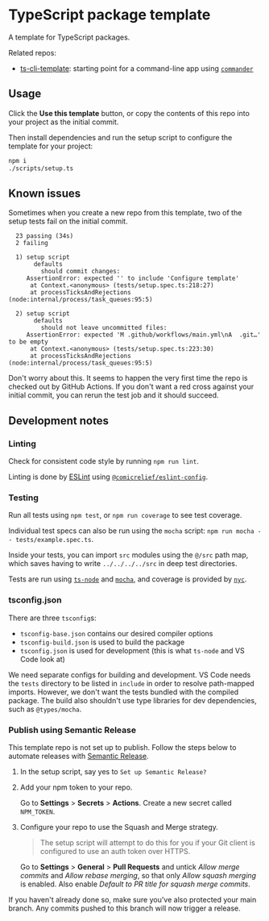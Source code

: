 # TypeScript package template

A template for TypeScript packages.

Related repos:

- [ts-cli-template](https://github.com/seb-cr/ts-cli-template): starting point for a command-line app using [`commander`](https://github.com/tj/commander.js)

## Usage

Click the **Use this template** button, or copy the contents of this repo into your project as the initial commit.

Then install dependencies and run the setup script to configure the template for your project:

```sh
npm i
./scripts/setup.ts
```

## Known issues

Sometimes when you create a new repo from this template, two of the setup tests fail on the initial commit.

```plain
  23 passing (34s)
  2 failing

  1) setup script
       defaults
         should commit changes:
     AssertionError: expected '' to include 'Configure template'
      at Context.<anonymous> (tests/setup.spec.ts:218:27)
      at processTicksAndRejections (node:internal/process/task_queues:95:5)

  2) setup script
       defaults
         should not leave uncommitted files:
     AssertionError: expected 'M .github/workflows/main.yml\nA  .git…' to be empty
      at Context.<anonymous> (tests/setup.spec.ts:223:30)
      at processTicksAndRejections (node:internal/process/task_queues:95:5)
```

Don't worry about this. It seems to happen the very first time the repo is checked out by GitHub Actions. If you don't want a red cross against your initial commit, you can rerun the test job and it should succeed.

## Development notes

### Linting

Check for consistent code style by running `npm run lint`.

Linting is done by [ESLint](https://eslint.org) using [`@comicrelief/eslint-config`](https://github.com/comicrelief/eslint-config).

### Testing

Run all tests using `npm test`, or `npm run coverage` to see test coverage.

Individual test specs can also be run using the `mocha` script: `npm run mocha -- tests/example.spec.ts`.

Inside your tests, you can import `src` modules using the `@/src` path map, which saves having to write `../../../../src` in deep test directories.

Tests are run using [`ts-node`](https://typestrong.org/ts-node/docs/) and [`mocha`](https://mochajs.org), and coverage is provided by [`nyc`](https://istanbul.js.org).

### tsconfig.json

There are three `tsconfig`s:

- `tsconfig-base.json` contains our desired compiler options
- `tsconfig-build.json` is used to build the package
- `tsconfig.json` is used for development (this is what `ts-node` and VS Code look at)

We need separate configs for building and development. VS Code needs the `tests` directory to be listed in `include` in order to resolve path-mapped imports. However, we don't want the tests bundled with the compiled package. The build also shouldn't use type libraries for dev dependencies, such as `@types/mocha`.

### Publish using Semantic Release

This template repo is not set up to publish. Follow the steps below to automate releases with [Semantic Release](https://semantic-release.gitbook.io).

1. In the setup script, say yes to `Set up Semantic Release?`

2. Add your npm token to your repo.

   Go to **Settings** > **Secrets** > **Actions**. Create a new secret called `NPM_TOKEN`.

3. Configure your repo to use the Squash and Merge strategy.

   > The setup script will attempt to do this for you if your Git client is configured to use an auth token over HTTPS.

   Go to **Settings** > **General** > **Pull Requests** and untick *Allow merge commits* and *Allow rebase merging*, so that only *Allow squash merging* is enabled. Also enable *Default to PR title for squash merge commits*.

If you haven't already done so, make sure you've also protected your main branch. Any commits pushed to this branch will now trigger a release.
